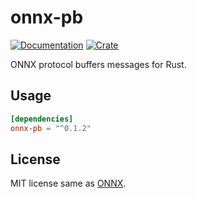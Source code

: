 # onnx-pb

[![Documentation](https://docs.rs/onnx-pb/badge.svg)](https://docs.rs/onnx-pb/)
[![Crate](https://img.shields.io/crates/v/onnx-pb.svg)](https://crates.io/crates/onnx-pb)

ONNX protocol buffers messages for Rust.

## Usage

```Toml
[dependencies]
onnx-pb = "^0.1.2"
```

## License

MIT license same as [ONNX](https://github.com/onnx/onnx).
